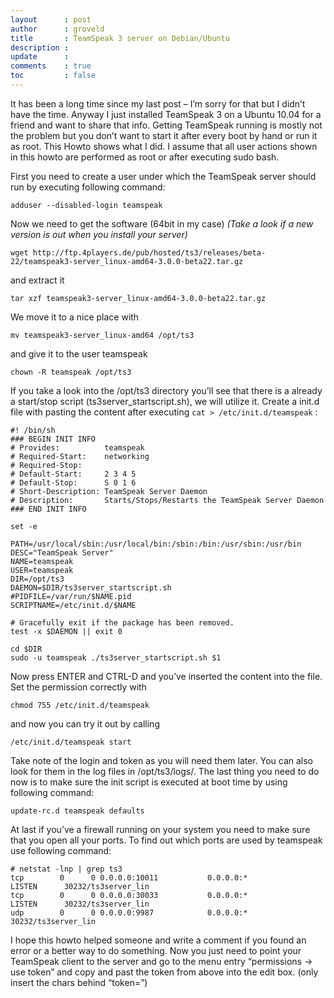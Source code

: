 ```yaml
---
layout      : post
author      : groveld
title       : TeamSpeak 3 server on Debian/Ubuntu
description :
update      :
comments    : true
toc         : false
---
```


It has been a long time since my last post – I’m sorry for that but I didn’t have the time. Anyway I just installed TeamSpeak 3 on a Ubuntu 10.04 for a friend and want to share that info. Getting TeamSpeak running is mostly not the problem but you don’t want to start it after every boot by hand or run it as root. This Howto shows what I did. I assume that all user actions shown in this howto are performed as root or after executing sudo bash.

First you need to create a user under which the TeamSpeak server should run by executing following command:

```shell
adduser --disabled-login teamspeak
```

Now we need to get the software (64bit in my case)
*(Take a look if a new version is out when you install your server)*

``` shell
wget http://ftp.4players.de/pub/hosted/ts3/releases/beta-22/teamspeak3-server_linux-amd64-3.0.0-beta22.tar.gz
```

and extract it

``` shell
tar xzf teamspeak3-server_linux-amd64-3.0.0-beta22.tar.gz
```

We move it to a nice place with

``` shell
mv teamspeak3-server_linux-amd64 /opt/ts3
```

and give it to the user teamspeak

``` shell
chown -R teamspeak /opt/ts3
```

If you take a look into the /opt/ts3 directory you’ll see that there is a already a start/stop script (ts3server_startscript.sh), we will utilize it. Create a init.d file with pasting the content after executing `cat > /etc/init.d/teamspeak` :

``` shell
#! /bin/sh
### BEGIN INIT INFO
# Provides:          teamspeak
# Required-Start:    networking
# Required-Stop:
# Default-Start:     2 3 4 5
# Default-Stop:      S 0 1 6
# Short-Description: TeamSpeak Server Daemon
# Description:       Starts/Stops/Restarts the TeamSpeak Server Daemon
### END INIT INFO

set -e

PATH=/usr/local/sbin:/usr/local/bin:/sbin:/bin:/usr/sbin:/usr/bin
DESC="TeamSpeak Server"
NAME=teamspeak
USER=teamspeak
DIR=/opt/ts3
DAEMON=$DIR/ts3server_startscript.sh
#PIDFILE=/var/run/$NAME.pid
SCRIPTNAME=/etc/init.d/$NAME

# Gracefully exit if the package has been removed.
test -x $DAEMON || exit 0

cd $DIR
sudo -u teamspeak ./ts3server_startscript.sh $1
```

Now press ENTER and CTRL-D and you’ve inserted the content into the file. Set the permission correctly with

``` shell
chmod 755 /etc/init.d/teamspeak
```

and now you can try it out by calling

``` shell
/etc/init.d/teamspeak start
```

Take note of the login and token as you will need them later. You can also look for them in the log files in /opt/ts3/logs/. The last thing you need to do now is to make sure the init script is executed at boot time by using following command:

``` shell
update-rc.d teamspeak defaults
```

At last if you’ve a firewall running on your system you need to make sure that you open all your ports. To find out which ports are used by teamspeak use following command:

``` shell
# netstat -lnp | grep ts3
tcp        0      0 0.0.0.0:10011           0.0.0.0:*               LISTEN      30232/ts3server_lin
tcp        0      0 0.0.0.0:30033           0.0.0.0:*               LISTEN      30232/ts3server_lin
udp        0      0 0.0.0.0:9987            0.0.0.0:*                           30232/ts3server_lin
```

I hope this howto helped someone and write a comment if you found an error or a better way to do something. Now you just need to point your TeamSpeak client to the server and go to the menu entry “permissions -> use token” and copy and past the token from above into the edit box. (only insert the chars behind “token=”)
